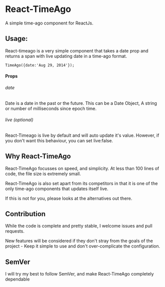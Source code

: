React-TimeAgo
=============

A simple time-ago component for ReactJs.

## Usage: 

React-timeago is a very simple component that takes a date prop and returns a span with live updating date in a time-ago format.

```
TimeAgo({date:'Aug 29, 2014'});

```

#### Props

###### date
Date is a date in the past or the future. This can be a Date Object, A string or number of milliseconds since epoch time.

###### live (optional)
React-Timeago is live by default and will auto update it's value. However, if you don't want this behaviour, you can set live:false.

## Why React-TimeAgo

React-TimeAgo focusses on speed, and simplicity. At less than 100 lines of code, the file size is extremely small.

React-TimeAgo is also set apart from its competitors in that it is one of the only time-ago components that updates itself live.

If this is not for you, please looks at the alternatives out there.

## Contribution

While the code is complete and pretty stable, I welcome issues and pull requests.

New features will be considered if they don't stray from the goals of the project - Keep it simple to use and don't over-complicate the configuration.

## SemVer

I will try my best to follow SemVer, and make React-TimeAgo completely dependable